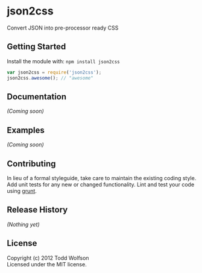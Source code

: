 # json2css

Convert JSON into pre-processor ready CSS

## Getting Started
Install the module with: `npm install json2css`

```javascript
var json2css = require('json2css');
json2css.awesome(); // "awesome"
```

## Documentation
_(Coming soon)_

## Examples
_(Coming soon)_

## Contributing
In lieu of a formal styleguide, take care to maintain the existing coding style. Add unit tests for any new or changed functionality. Lint and test your code using [grunt](https://github.com/cowboy/grunt).

## Release History
_(Nothing yet)_

## License
Copyright (c) 2012 Todd Wolfson  
Licensed under the MIT license.
